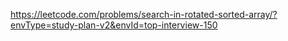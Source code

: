 https://leetcode.com/problems/search-in-rotated-sorted-array/?envType=study-plan-v2&envId=top-interview-150
